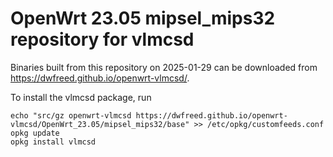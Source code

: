 OpenWrt 23.05 mipsel_mips32 repository for vlmcsd
========

Binaries built from this repository on 2025-01-29 can be downloaded from <https://dwfreed.github.io/openwrt-vlmcsd/>.

To install the vlmcsd package, run

```
echo "src/gz openwrt-vlmcsd https://dwfreed.github.io/openwrt-vlmcsd/OpenWrt_23.05/mipsel_mips32/base" >> /etc/opkg/customfeeds.conf
opkg update
opkg install vlmcsd
```
